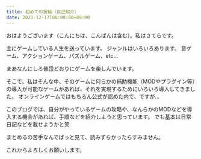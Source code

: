 ```yaml
---
title: 初めての投稿（自己紹介）
date: 2021-12-17T00:00:00+09:00
---
```

おはようございます（こんにちは、こんばんは含む）。私はさてらです。

主にゲームしている人生を送っています。
ジャンルはいろいろあります。
音ゲーム、アクションゲーム、パズルゲーム、etc...

まあなんにしろ普段どおりにゲームを楽しんでいます。

そこで、私はそんな中、そのゲームに何らかの補助機能（MODやプラグイン等）の導入が可能なゲームがあれば、それを実現するためにいろいろ導入してきました。
オンラインゲームではもちろん公式が認めた内で、ですが...

このブログでは、自分がやっているゲームの攻略や、なんらかのMODなどを導入する機会があれば、手順などを紹介しようと思っています。
でも基本は日常日記などを載せようかと笑

まとめるの苦手なんでぱっと見て、読みずらかったらすみません。

これからよろしくお願いします。
